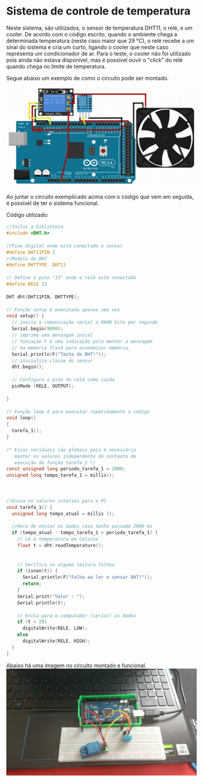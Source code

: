 # Sistema de controle de temperatura

Neste sistema, são utilizados, o sensor de temperatura DHT11, o relé, e um cooler. De acordo com o código escrito, quando o ambiente chega a determinada temperatura (neste caso maior que 29 °C), o relé recebe a um sinal do sistema e cria um curto, ligando o cooler que neste caso representa um condicionador de ar. Para o teste, o cooler não foi utilizado pois ainda não estava disponível, mas é possível ouvir o "click" do relé quando chega no limite de temperatura.

Segue abaixo um exemplo de como o circuito pode ser montado.

<img src = "circuito_temperatura.png" alt = "circuito_temperatura" width = "1000" />

Ao juntar o circuito exemplicado acima com o código que vem em seguida, é possível de ter o sistema funcional.

Código utilizado:
```C
//Inclui a biblioteca
#include <DHT.h>

//Pino digital onde está conectado o sensor
#define DHT11PIN 2
//Modelo do DHT
#define DHTTYPE  DHT11

// Define o pino "13" onde o relé está conectado
#define RELE 13

DHT dht(DHT11PIN, DHTTYPE);

// Função setup é executada apenas uma vez
void setup() {
  // inicia a comunicação serial a 9600 bits por segundo
  Serial.begin(9600);
  // imprime uma mensagem inical
  // funcação F é uma indicação para manter a mensagem
  // na memória flash para economizar memória.
  Serial.println(F("Teste do DHT!"));
  // inicializa classe do sensor
  dht.begin();

  // Configura o pino do relé como saída
  pinMode (RELE, OUTPUT);

}

// Função loop é para executar repetidamente o código
void loop()
{
  tarefa_1();
}

/* Essas variáveis são globais pois é necessário
   manter os valores independente do contexto de
   execução da função tarefa_1 */
const unsigned long periodo_tarefa_1 = 2000;
unsigned long tempo_tarefa_1 = millis();



//Envia os valores interios para o PC
void tarefa_1() {
  unsigned long tempo_atual = millis ();

  //Hora de enviar os dados caso tenha passado 2000 ms
  if (tempo_atual - tempo_tarefa_1 > periodo_tarefa_1) {
    // Lê a temperatura em Celsius
    float t = dht.readTemperature();


    // Verifica se alguma leitura falhou
    if (isnan(t)) {
      Serial.println(F("Falha ao ler o sensor DHT!"));
      return;
    }
    Serial.print("Valor : ");
    Serial.println(t);
        
    // Envia para o computador (serial) os dados
    if (t > 29)
      digitalWrite(RELE, LOW);
    else
      digitalWrite(RELE, HIGH);
  }
}
```
Abaixo há uma imagem no circuito montado e funcional.
<img src = "temperatura.jpeg" alt = "temperatura" width = "1000" />
